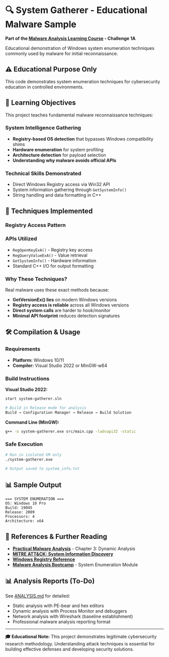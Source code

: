 # 🔍 System Gatherer - Educational Malware Sample

**Part of the [Malware Analysis Learning Course](https://github.com/msh31/malware-analysis) - Challenge 1A**

Educational demonstration of Windows system enumeration techniques commonly used by malware for initial reconnaissance.

## ⚠️ Educational Purpose Only

This code demonstrates system enumeration techniques for cybersecurity education in controlled environments.

## 🎯 Learning Objectives

This project teaches fundamental malware reconnaissance techniques:

### **System Intelligence Gathering**
- **Registry-based OS detection** that bypasses Windows compatibility shims
- **Hardware enumeration** for system profiling
- **Architecture detection** for payload selection
- **Understanding why malware avoids official APIs**

### **Technical Skills Demonstrated**
- Direct Windows Registry access via Win32 API
- System information gathering through `GetSystemInfo()`
- String handling and data formatting in C++

## 🔧 Techniques Implemented

### **Registry Access Pattern**

### **APIs Utilized**
- `RegOpenKeyExA()` - Registry key access
- `RegQueryValueExA()` - Value retrieval
- `GetSystemInfo()` - Hardware information
- Standard C++ I/O for output formatting

### **Why These Techniques?**
Real malware uses these exact methods because:
- **GetVersionEx() lies** on modern Windows versions
- **Registry access is reliable** across all Windows versions
- **Direct system calls** are harder to hook/monitor
- **Minimal API footprint** reduces detection signatures

## 🛠️ Compilation & Usage

### **Requirements**
- **Platform:** Windows 10/11
- **Compiler:** Visual Studio 2022 or MinGW-w64

### **Build Instructions**

**Visual Studio 2022:**
```bash
start system-gatherer.sln

# Build in Release mode for analysis
Build → Configuration Manager → Release → Build Solution
```

**Command Line (MinGW):**
```bash
g++ -o system-gatherer.exe src/main.cpp -ladvapi32 -static
```

### **Safe Execution**
```bash
# Run in isolated VM only
./system-gatherer.exe

# Output saved to system_info.txt
```

## 📊 Sample Output

```
=== SYSTEM ENUMERATION ===
OS: Windows 10 Pro
Build: 19045
Release: 2009
Processors: 4
Architecture: x64
```

## 📖 References & Further Reading

- **[Practical Malware Analysis](https://nostarch.com/malware)** - Chapter 3: Dynamic Analysis
- **[MITRE ATT&CK: System Information Discovery](https://attack.mitre.org/techniques/T1082/)**
- **[Windows Registry Reference](https://docs.microsoft.com/en-us/windows/win32/sysinfo/registry)**
- **[Malware Analysis Bootcamp](https://class.malware.re/)** - System Enumeration Module

## 📊 Analysis Reports (To-Do)

See [ANALYSIS.md](./ANALYSIS.md) for detailed:
- Static analysis with PE-bear and hex editors
- Dynamic analysis with Process Monitor and debuggers
- Network analysis with Wireshark (baseline establishment)
- Professional malware analysis reporting format

---

**🎓 Educational Note:** This project demonstrates legitimate cybersecurity research methodology. Understanding attack techniques is essential for building effective defenses and developing security solutions.